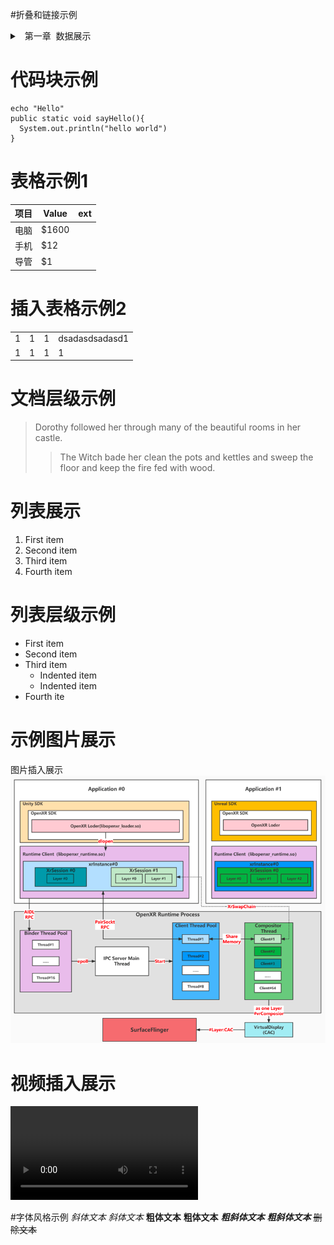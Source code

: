   
#折叠和链接示例

<details>
 <summary>
  第一章  数据展示
 </summary>
  
 * [1.1  在线链接跳转](https://www.baidu.com)
 * [1.2  定制 Grafana 首页](chapterF-01-Analytics-Platform/F-1.2-change-the-default-home-dashboard.md)
 * [小结](chapterF-01-Analytics-Platform/END.md)
  
     <details>
     <summary>
        第一章  数据展示
     </summary>

     * [1.1  什么是 Grafana](https://www.baidu.com)
     * [1.2  定制 Grafana 首页](chapterF-01-Analytics-Platform/F-1.2-change-the-default-home-dashboard.md)
     * [1.3折叠本地链接展示](跳转到的目标.md)

         <details>
         <summary>
              第一章  数据展示
         </summary>

         * [1.1  什么是 Grafana](https://www.baidu.com)
         * [1.2  定制 Grafana 首页](chapterF-01-Analytics-Platform/F-1.2-change-the-default-home-dashboard.md)
         * [小结](chapterF-01-Analytics-Platform/END.md)
         </details>
     </details>
</details>
  
  
# 代码块示例
```
echo "Hello"
public static void sayHello(){
  System.out.println("hello world")
}
```
  
# 表格示例1

项目     | Value |ext
-------- | ----- | --------
电脑  | $1600 |
手机  | $12|
导管  | $1|

# 插入表格示例2
<table>
 <tr><td>1</td><td>1</td><td>1</td><td>dsadasdsadasd1</td></tr>
  <tr><td>1</td><td>1</td><td>1</td><td>1</td></tr>
</table>
  
  

# 文档层级示例
> Dorothy followed her through many of the beautiful rooms in her castle.
>> The Witch bade her clean the pots and kettles and sweep the floor and keep the fire fed with wood.


# 列表展示
1. First item
2. Second item
3. Third item
4. Fourth item


# 列表层级示例
- First item
- Second item
- Third item
    - Indented item
    - Indented item
- Fourth ite




# 示例图片展示
图片插入展示
![image](res/3cd5668f-1e26-4ddf-a837-a4ceb78faff3..bmp)


# 视频插入展示
<video src="res/record.mp4" controls title="Title"></video>


#字体风格示例
*斜体文本*
_斜体文本_
**粗体文本**
__粗体文本__
***粗斜体文本***
___粗斜体文本___
~~删除文本~~
